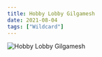 ```yaml
---
title: Hobby Lobby Gilgamesh
date: 2021-08-04
tags: ["Wildcard"]
---
```


![Hobby Lobby Gilgamesh](/rm_ation/images/hobby-lobby-gilgamesh.png)
